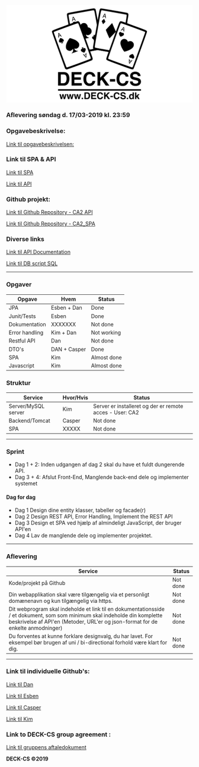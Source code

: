 <img src="Banner-top-DCS.png" width="700" align="center"/>  

### Aflevering søndag d. 17/03-2019 kl. 23:59 ###

### Opgavebeskrivelse: ###
[Link til opgavebeskrivelsen:](https://docs.google.com/document/d/1LC5qSkwf2jB1ea7KHYBBD1OC_gXjwJzMQlnEGp0Ze2s/edit#heading=h.aefrpf5cy8p)

### Link til SPA & API ###
[Link til SPA](https://testprogram.dk/CA2/)

[Link til API](https://manbearpig.dk/CA2/)

### Github projekt: ###
[Link til Github Repository - CA2 API](https://github.com/Marx02/CA2-backend)

[Link til Github Repository - CA2_SPA](https://github.com/KimHotDK/CA2_SPA_Iinal) 

### Diverse links ###

[Link til API Documentation](https://docs.google.com/spreadsheets/d/1Xd05O8lQSPbRX9c_u80ilQiFTlM0KEhtWvrSwxbFiWM/edit?usp=sharing)

[Link til DB script SQL](https://github.com/KimHotDK/DECK-CS/blob/master/CA2_DB_script.sql)

---------------------------------------------------------
### Opgaver ###

Opgave | Hvem | Status | 
------------ | ------------- | ------------- 							
JPA | Esben + Dan | Done
Junit/Tests | Esben | Done
Dokumentation | XXXXXXX | Not done
Error handling | Kim + Dan | Not working		
Restful API | Dan | Not done	
DTO's | DAN + Casper | Done
SPA | Kim | Almost done
Javascript | Kim | Almost done
											
### Struktur ###

Service | Hvor/Hvis | Status | 
------------ | ------------- | ------------- 
Server/MySQL server | Kim | Server er installeret og der er remote acces - User: CA2
Backend/Tomcat | Casper | Not done
SPA | XXXXX | Not done

---------------------------------------------------------

### Sprint ###
- Dag 1 + 2: Inden udgangen af dag 2 skal du have et fuldt dungerende API.
- Dag 3 + 4: Afslut Front-End, Manglende back-end dele og implementer systemet

#### Dag for dag ####
- Dag 1	Design dine entity klasser, tabeller og facade(r)										
- Dag 2	Design REST API, Error Handling, Implement the REST API
- Dag 3	Design et SPA ved hjælp af almindeligt JavaScript, der bruger API'en	
- Dag 4	Lav de manglende dele og implementer projektet.										

---------------------------------------------------------

### Aflevering ###

Service | Status
------------ | ------------- 
Kode/projekt på Github | Not done				
Din webapplikation skal være tilgængelig via et personligt domænenavn og kun tilgængelig via https. | Not done
Dit webprogram skal indeholde et link til en dokumentationsside / et dokument, som som minimum skal indeholde din komplette beskrivelse af API'en (Metoder, URL'er og json-format for de enkelte anmodninger) | Not done
Du forventes at kunne forklare designvalg, du har lavet. For eksempel bør brugen af uni / bi-directional forhold være klart for dig. | Not done

---------------------------------------------------------

### Link til individuelle Github's: ###
[Link til Dan](https://github.com/godlikecpu) 

[Link til Esben](https://github.com/Edunno) 

[Link til Casper](https://github.com/Marx02) 

[Link til Kim](https://github.com/KimHotDK) 

### Link to DECK-CS group agreement :
[Link til gruppens aftaledokument](https://docs.google.com/document/d/1uSLKk3kQAV3UQ0Y1XKtVFQ_YJ_gXrON00-IDqS8o5s4/edit?usp=sharing) 

**DECK-CS ©2019**
